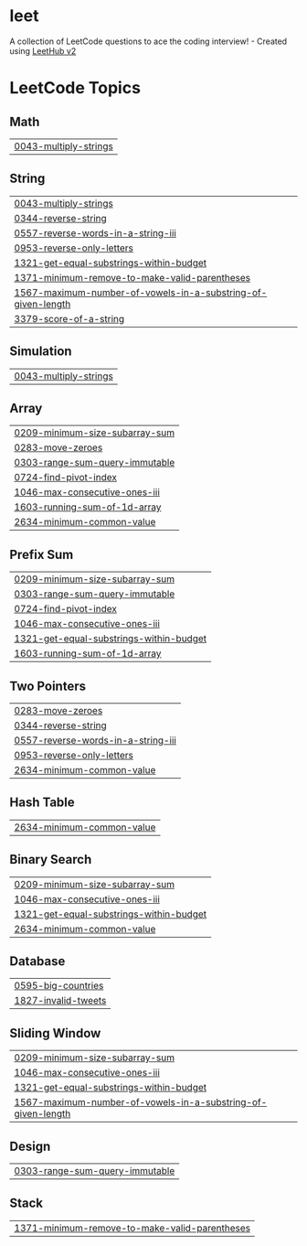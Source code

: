 # leet
A collection of LeetCode questions to ace the coding interview! - Created using [LeetHub v2](https://github.com/arunbhardwaj/LeetHub-2.0)

<!---LeetCode Topics Start-->
# LeetCode Topics
## Math
|  |
| ------- |
| [0043-multiply-strings](https://github.com/spatle1/leet/tree/master/0043-multiply-strings) |
## String
|  |
| ------- |
| [0043-multiply-strings](https://github.com/spatle1/leet/tree/master/0043-multiply-strings) |
| [0344-reverse-string](https://github.com/spatle1/leet/tree/master/0344-reverse-string) |
| [0557-reverse-words-in-a-string-iii](https://github.com/spatle1/leet/tree/master/0557-reverse-words-in-a-string-iii) |
| [0953-reverse-only-letters](https://github.com/spatle1/leet/tree/master/0953-reverse-only-letters) |
| [1321-get-equal-substrings-within-budget](https://github.com/spatle1/leet/tree/master/1321-get-equal-substrings-within-budget) |
| [1371-minimum-remove-to-make-valid-parentheses](https://github.com/spatle1/leet/tree/master/1371-minimum-remove-to-make-valid-parentheses) |
| [1567-maximum-number-of-vowels-in-a-substring-of-given-length](https://github.com/spatle1/leet/tree/master/1567-maximum-number-of-vowels-in-a-substring-of-given-length) |
| [3379-score-of-a-string](https://github.com/spatle1/leet/tree/master/3379-score-of-a-string) |
## Simulation
|  |
| ------- |
| [0043-multiply-strings](https://github.com/spatle1/leet/tree/master/0043-multiply-strings) |
## Array
|  |
| ------- |
| [0209-minimum-size-subarray-sum](https://github.com/spatle1/leet/tree/master/0209-minimum-size-subarray-sum) |
| [0283-move-zeroes](https://github.com/spatle1/leet/tree/master/0283-move-zeroes) |
| [0303-range-sum-query-immutable](https://github.com/spatle1/leet/tree/master/0303-range-sum-query-immutable) |
| [0724-find-pivot-index](https://github.com/spatle1/leet/tree/master/0724-find-pivot-index) |
| [1046-max-consecutive-ones-iii](https://github.com/spatle1/leet/tree/master/1046-max-consecutive-ones-iii) |
| [1603-running-sum-of-1d-array](https://github.com/spatle1/leet/tree/master/1603-running-sum-of-1d-array) |
| [2634-minimum-common-value](https://github.com/spatle1/leet/tree/master/2634-minimum-common-value) |
## Prefix Sum
|  |
| ------- |
| [0209-minimum-size-subarray-sum](https://github.com/spatle1/leet/tree/master/0209-minimum-size-subarray-sum) |
| [0303-range-sum-query-immutable](https://github.com/spatle1/leet/tree/master/0303-range-sum-query-immutable) |
| [0724-find-pivot-index](https://github.com/spatle1/leet/tree/master/0724-find-pivot-index) |
| [1046-max-consecutive-ones-iii](https://github.com/spatle1/leet/tree/master/1046-max-consecutive-ones-iii) |
| [1321-get-equal-substrings-within-budget](https://github.com/spatle1/leet/tree/master/1321-get-equal-substrings-within-budget) |
| [1603-running-sum-of-1d-array](https://github.com/spatle1/leet/tree/master/1603-running-sum-of-1d-array) |
## Two Pointers
|  |
| ------- |
| [0283-move-zeroes](https://github.com/spatle1/leet/tree/master/0283-move-zeroes) |
| [0344-reverse-string](https://github.com/spatle1/leet/tree/master/0344-reverse-string) |
| [0557-reverse-words-in-a-string-iii](https://github.com/spatle1/leet/tree/master/0557-reverse-words-in-a-string-iii) |
| [0953-reverse-only-letters](https://github.com/spatle1/leet/tree/master/0953-reverse-only-letters) |
| [2634-minimum-common-value](https://github.com/spatle1/leet/tree/master/2634-minimum-common-value) |
## Hash Table
|  |
| ------- |
| [2634-minimum-common-value](https://github.com/spatle1/leet/tree/master/2634-minimum-common-value) |
## Binary Search
|  |
| ------- |
| [0209-minimum-size-subarray-sum](https://github.com/spatle1/leet/tree/master/0209-minimum-size-subarray-sum) |
| [1046-max-consecutive-ones-iii](https://github.com/spatle1/leet/tree/master/1046-max-consecutive-ones-iii) |
| [1321-get-equal-substrings-within-budget](https://github.com/spatle1/leet/tree/master/1321-get-equal-substrings-within-budget) |
| [2634-minimum-common-value](https://github.com/spatle1/leet/tree/master/2634-minimum-common-value) |
## Database
|  |
| ------- |
| [0595-big-countries](https://github.com/spatle1/leet/tree/master/0595-big-countries) |
| [1827-invalid-tweets](https://github.com/spatle1/leet/tree/master/1827-invalid-tweets) |
## Sliding Window
|  |
| ------- |
| [0209-minimum-size-subarray-sum](https://github.com/spatle1/leet/tree/master/0209-minimum-size-subarray-sum) |
| [1046-max-consecutive-ones-iii](https://github.com/spatle1/leet/tree/master/1046-max-consecutive-ones-iii) |
| [1321-get-equal-substrings-within-budget](https://github.com/spatle1/leet/tree/master/1321-get-equal-substrings-within-budget) |
| [1567-maximum-number-of-vowels-in-a-substring-of-given-length](https://github.com/spatle1/leet/tree/master/1567-maximum-number-of-vowels-in-a-substring-of-given-length) |
## Design
|  |
| ------- |
| [0303-range-sum-query-immutable](https://github.com/spatle1/leet/tree/master/0303-range-sum-query-immutable) |
## Stack
|  |
| ------- |
| [1371-minimum-remove-to-make-valid-parentheses](https://github.com/spatle1/leet/tree/master/1371-minimum-remove-to-make-valid-parentheses) |
<!---LeetCode Topics End-->